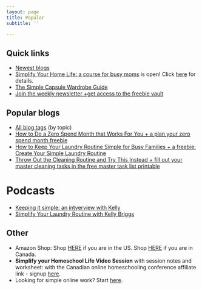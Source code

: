 ```yaml
---
layout: page
title: Popular
subtitle: ''

---
```

## Quick links

* [Newest blogs](https://www.simplehomemom.com)
* [Simplify Your Home Life: a course for busy moms](https://www.simplehomemom.com/course) is open! Click [here](https://www.simplehomemom.com/course) for details.
* [The Simple Capsule Wardrobe Guide ](https://www.simplehomemom.com/simple-capsule-wardrobe-guide)
* [Join the weekly newsletter +get access to the freebie vault](https://www.simplehomemom.com/freebies)

## Popular blogs

* [All blog tags](http://kellymbriggs.github.io/tags/) (by topic)
* [How to Do a Zero Spend Month that Works For You + a plan your zero spend month freebie](https://www.simplehomemom.com/how-to-do-a-zero-spend-month-that-works-for-you/)
* [How to Keep Your Laundry Routine Simple for Busy Families + a freebie: Create Your Simple Laundry Routine](https://www.simplehomemom.com/how-to-keep-your-laundry-routine-simple-for-busy-families/)
* [Throw Out the Cleaning Routine and Try This Instead + fill out your master cleaning tasks in the free master task list printable](https://www.simplehomemom.com/throw-out-the-cleaning-routine-and-try-this-instead/)

# Podcasts

* [Keeping it simple: an intverview with Kelly](https://podcasts.apple.com/ca/podcast/keeping-it-simple-an-interview-with-kelly/id1512837291?i=1000500930761)
* [Simplify Your Laundry Routine with Kelly Briggs](https://www.minimalistmomspodcast.com/ep155-simplify-your-laundry-routine-with-kelly-briggs/)

## Other

* Amazon Shop: Shop [HERE](http://www.amazon.com/shop/simplehomemom) if you are in the US. Shop [HERE](http://www.amazon.ca/shop/simplehomemom) if you are in Canada.
* **Simplify your Homeschool Life Video Session** with session notes and worksheet:  with the Canadian online homeschooling conference affiliate link - signup [here](https://canadianhomeschoolconference.com/aff/42/).
* Looking for simple online work? Start [here](https://forms.gle/v11JEewD81mxsUyf6).